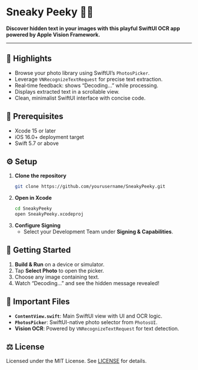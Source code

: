 # Sneaky Peeky 🕵️‍♂️

**Discover hidden text in your images with this playful SwiftUI OCR app powered by Apple Vision Framework.**

---

## 🌟 Highlights

- Browse your photo library using SwiftUI’s `PhotosPicker`.  
- Leverage `VNRecognizeTextRequest` for precise text extraction.  
- Real‑time feedback: shows “Decoding…” while processing.  
- Displays extracted text in a scrollable view.  
- Clean, minimalist SwiftUI interface with concise code.

## 📝 Prerequisites

- Xcode 15 or later  
- iOS 16.0+ deployment target  
- Swift 5.7 or above

## ⚙️ Setup

1. **Clone the repository**  
   ```bash
   git clone https://github.com/yourusername/SneakyPeeky.git
   ```
2. **Open in Xcode**  
   ```bash
   cd SneakyPeeky
   open SneakyPeeky.xcodeproj
   ```
3. **Configure Signing**  
   - Select your Development Team under **Signing & Capabilities**.

## 🚀 Getting Started

1. **Build & Run** on a device or simulator.  
2. Tap **Select Photo** to open the picker.  
3. Choose any image containing text.  
4. Watch “Decoding…” and see the hidden message revealed!

## 📁 Important Files

- **`ContentView.swift`**: Main SwiftUI view with UI and OCR logic.  
- **`PhotosPicker`**: SwiftUI-native photo selector from `PhotosUI`.  
- **Vision OCR**: Powered by `VNRecognizeTextRequest` for text detection.

## ⚖️ License

Licensed under the MIT License. See [LICENSE](LICENSE) for details.
